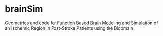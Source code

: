 # brainSim
Geometries and code for Function Based Brain Modeling and Simulation of an Ischemic Region in Post-Stroke Patients using the Bidomain
